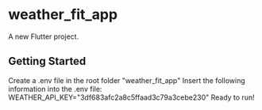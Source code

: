# weather_fit_app

A new Flutter project.

## Getting Started

Create a .env file in the root folder "weather_fit_app"
Insert the following information into the .env file: WEATHER_API_KEY="3df683afc2a8c5ffaad3c79a3cebe230"
Ready to run!
